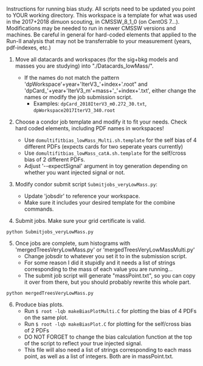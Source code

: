 Instructions for running bias study.  All scripts need to be updated you point to YOUR working directory. This workspace is a template for what was used in the 2017+2018 dimuon scouting, in CMSSW_8_1_0 (on CentOS 7...).  Modifications may be needed to run in newer CMSSW versions and machines. Be careful in general for hard-coded elements that applied to the Run-II analysis that may not be transferrable to your measurement (years, pdf-indexes, etc.)

1. Move all datacards and workspaces (for the sig+bkg models and masses you are studying) into "./Datacards_lowMass/".
   - If the names do not match the pattern 'dpWorkspace'+year+'IterV3_'+index+'.root" and 'dpCard_'+year+'IterV3_m'+mass+'_'+index+'.txt', either change the names or modify the job submission script.
      - Examples: `dpCard_2018IterV3_m0.272_30.txt`, `dpWorkspace2017IterV3_340.root`

2. Choose a condor job template and modify it to fit your needs. Check hard coded elements, including PDF names in workspaces!
    - Use `domultifitbias_lowMass_Multi.sh.template` for the self bias of 4 different PDFs (expects cards for two seperate years currently)
    - Use `domultifitbias_lowMass_catA.sh.template` for the self/cross bias of 2 different PDFs.
    - Adjust '--expectSignal' argument in toy generation depending on whether you want injected signal or not.

3. Modify condor submit script `Submitjobs_veryLowMass.py`:
   - Update 'jobsdir' to reference your workspace.
   - Make sure it includes your desired template for the combine commands.

4. Submit jobs. Make sure your grid certificate is valid.

```
python Submitjobs_veryLowMass.py   
```

5. Once jobs are complete, sum histograms with 'mergedTreesVeryLowMass.py' or 'mergedTreesVeryLowMassMulti.py'
   - Change jobsdir to whatever you set it to in the submission script.
   - For some reason I did it stupidly and it needs a list of strings corresponding to the mass of each value you are running...
   - The submit job script will generate "massPoint.txt", so you can copy it over from there, but you should probably rewrite this whole part.

```
python mergedTreesVeryLowMass.py
```

6. Produce bias plots.
   - Run `$ root -lqb makeBiasPlotMulti.C` for plotting the bias of 4 PDFs on the same plot.
   - Run `$ root -lqb makeBiasPlot.C` for plotting for the self/cross bias of 2 PDFs
   - DO NOT FORGET to change the bias calculation function at the top of the script to reflect your true injected signal.
   - This file will also need a list of strings corresponding to each mass point, as well as a list of integers.  Both are in massPoint.txt.
